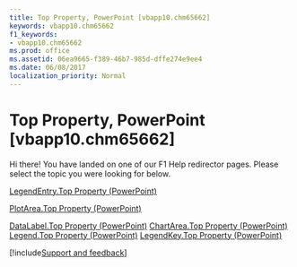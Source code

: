 ```yaml
---
title: Top Property, PowerPoint [vbapp10.chm65662]
keywords: vbapp10.chm65662
f1_keywords:
- vbapp10.chm65662
ms.prod: office
ms.assetid: 06ea9665-f389-46b7-985d-dffe274e9ee4
ms.date: 06/08/2017
localization_priority: Normal
---
```



# Top Property, PowerPoint [vbapp10.chm65662]

Hi there! You have landed on one of our F1 Help redirector pages. Please select the topic you were looking for below.

[LegendEntry.Top Property (PowerPoint)](https://msdn.microsoft.com/library/fe6d42ff-fc2a-38ef-c1b8-26beded239da%28Office.15%29.aspx)

[PlotArea.Top Property (PowerPoint)](https://msdn.microsoft.com/library/3f3d60e4-d76a-f39c-a562-7b1212f5e966%28Office.15%29.aspx)

[DataLabel.Top Property (PowerPoint)](https://msdn.microsoft.com/library/d31ff0d3-2fbe-1d30-dd0f-85b151cae9e1%28Office.15%29.aspx)
[ChartArea.Top Property (PowerPoint)](https://msdn.microsoft.com/library/dac1cfbb-9fc3-c4ce-205a-bcaad54c5b88%28Office.15%29.aspx)
[Legend.Top Property (PowerPoint)](https://msdn.microsoft.com/library/c5b00b1e-4e51-b172-0a0a-d6384114a9ec%28Office.15%29.aspx)
[LegendKey.Top Property (PowerPoint)](https://msdn.microsoft.com/library/bcce6f18-39c3-9445-2a5a-dea0b242a816%28Office.15%29.aspx)

[!include[Support and feedback](~/includes/feedback-boilerplate.md)]